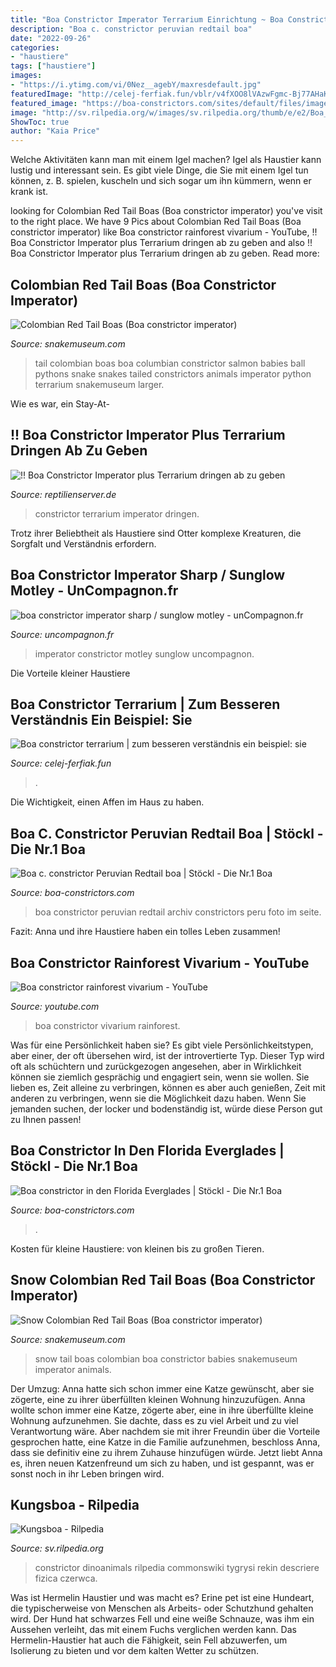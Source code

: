 ```yaml
---
title: "Boa Constrictor Imperator Terrarium Einrichtung ~ Boa Constrictor Imperator Sharp / Sunglow Motley"
description: "Boa c. constrictor peruvian redtail boa"
date: "2022-09-26"
categories:
- "haustiere"
tags: ["haustiere"]
images:
- "https://i.ytimg.com/vi/0Nez__agebY/maxresdefault.jpg"
featuredImage: "http://celej-ferfiak.fun/vblr/v4fXOO8lVAzwFgmc-Bj77AHaKW.jpg"
featured_image: "https://boa-constrictors.com/sites/default/files/imagecache/orig/PeruStone.jpg"
image: "http://sv.rilpedia.org/w/images/sv.rilpedia.org/thumb/e/e2/Boa_constrictor_head.JPG/250px-Boa_constrictor_head.JPG"
ShowToc: true
author: "Kaia Price"
---
```



Welche Aktivitäten kann man mit einem Igel machen?
Igel als Haustier kann lustig und interessant sein. Es gibt viele Dinge, die Sie mit einem Igel tun können, z. B. spielen, kuscheln und sich sogar um ihn kümmern, wenn er krank ist.

	

		
looking for Colombian Red Tail Boas (Boa constrictor imperator) you've visit to the right place. We have 9 Pics about Colombian Red Tail Boas (Boa constrictor imperator) like Boa constrictor rainforest vivarium - YouTube, !! Boa Constrictor Imperator plus Terrarium dringen ab zu geben and also !! Boa Constrictor Imperator plus Terrarium dringen ab zu geben. Read more:
		
    
## Colombian Red Tail Boas (Boa Constrictor Imperator)

<img loading=lazy src="https://www.snakemuseum.com/10-large_default/colombian-red-tail-boas-babies.jpg" onerror="this.onerror=null;this.src='https://tse2.mm.bing.net/th?id=OIP.bMmxBYv8KFLbVl5DFxU_pwHaHa&amp;pid=15.1';" alt="Colombian Red Tail Boas (Boa constrictor imperator)">

_Source: snakemuseum.com_

>tail colombian boas boa columbian constrictor salmon babies ball pythons snake snakes tailed constrictors animals imperator python terrarium snakemuseum larger. 

	

Wie es war, ein Stay-At-

    
## !! Boa Constrictor Imperator Plus Terrarium Dringen Ab Zu Geben

<img loading=lazy src="https://www.reptilienserver.de/images/2018/04/17/455/boa-constrictor-imperator-plus-terrarium-dringen-ab-zu-geben-1_3.jpg?v=1523954149" onerror="this.onerror=null;this.src='https://tse4.mm.bing.net/th?id=OIP.8dnSubYVhiyuzUjGd5Wo_QHaEK&amp;pid=15.1';" alt="!! Boa Constrictor Imperator plus Terrarium dringen ab zu geben">

_Source: reptilienserver.de_

>constrictor terrarium imperator dringen. 

	

Trotz ihrer Beliebtheit als Haustiere sind Otter komplexe Kreaturen, die Sorgfalt und Verständnis erfordern.

    
## Boa Constrictor Imperator Sharp / Sunglow Motley - UnCompagnon.fr

<img loading=lazy src="https://www.uncompagnon.fr/upload/annonces/90803/middle/01-img_9761-2.jpg" onerror="this.onerror=null;this.src='https://tse2.mm.bing.net/th?id=OIP.qdfgpu5VhdtBwLSgzAuJxwHaHa&amp;pid=15.1';" alt="boa constrictor imperator sharp / sunglow motley - unCompagnon.fr">

_Source: uncompagnon.fr_

>imperator constrictor motley sunglow uncompagnon. 

	

Die Vorteile kleiner Haustiere

    
## Boa Constrictor Terrarium | Zum Besseren Verständnis Ein Beispiel: Sie

<img loading=lazy src="http://celej-ferfiak.fun/vblr/v4fXOO8lVAzwFgmc-Bj77AHaKW.jpg" onerror="this.onerror=null;this.src='https://tse3.mm.bing.net/th?id=OIP.sD0yuE3jNDP_njj4h41JdAAAAA&amp;pid=15.1';" alt="Boa constrictor terrarium | zum besseren verständnis ein beispiel: sie">

_Source: celej-ferfiak.fun_

>. 

	

Die Wichtigkeit, einen Affen im Haus zu haben.

    
## Boa C. Constrictor Peruvian Redtail Boa | Stöckl - Die Nr.1 Boa

<img loading=lazy src="https://boa-constrictors.com/sites/default/files/imagecache/orig/PeruStone.jpg" onerror="this.onerror=null;this.src='https://tse4.mm.bing.net/th?id=OIP.10jM13E3JvjnarquTXGMKQHaGN&amp;pid=15.1';" alt="Boa c. constrictor Peruvian Redtail boa | Stöckl - Die Nr.1 Boa">

_Source: boa-constrictors.com_

>boa constrictor peruvian redtail archiv constrictors peru foto im seite. 

	

Fazit: Anna und ihre Haustiere haben ein tolles Leben zusammen!

    
## Boa Constrictor Rainforest Vivarium - YouTube

<img loading=lazy src="https://i.ytimg.com/vi/0Nez__agebY/maxresdefault.jpg" onerror="this.onerror=null;this.src='https://tse2.mm.bing.net/th?id=OIP.1tA5NvDkBA49BFE3Rc2syQHaEK&amp;pid=15.1';" alt="Boa constrictor rainforest vivarium - YouTube">

_Source: youtube.com_

>boa constrictor vivarium rainforest. 

	

Was für eine Persönlichkeit haben sie?
Es gibt viele Persönlichkeitstypen, aber einer, der oft übersehen wird, ist der introvertierte Typ. Dieser Typ wird oft als schüchtern und zurückgezogen angesehen, aber in Wirklichkeit können sie ziemlich gesprächig und engagiert sein, wenn sie wollen. Sie lieben es, Zeit alleine zu verbringen, können es aber auch genießen, Zeit mit anderen zu verbringen, wenn sie die Möglichkeit dazu haben. Wenn Sie jemanden suchen, der locker und bodenständig ist, würde diese Person gut zu Ihnen passen!

    
## Boa Constrictor In Den Florida Everglades | Stöckl - Die Nr.1 Boa

<img loading=lazy src="https://www.boa-constrictors.com/sites/default/files/FloridaBoa.jpg" onerror="this.onerror=null;this.src='https://tse1.mm.bing.net/th?id=OIP.UMQcOVKWACTNSSjLU7i-pAHaFj&amp;pid=15.1';" alt="Boa constrictor in den Florida Everglades | Stöckl - Die Nr.1 Boa">

_Source: boa-constrictors.com_

>. 

	

Kosten für kleine Haustiere: von kleinen bis zu großen Tieren.

    
## Snow Colombian Red Tail Boas (Boa Constrictor Imperator)

<img loading=lazy src="http://www.snakemuseum.com/2112-thickbox_default/colombian-red-tail-boas-snow-babies.jpg" onerror="this.onerror=null;this.src='https://tse3.mm.bing.net/th?id=OIP.hX3L46grz4Za7oB2bAJPLgHaHa&amp;pid=15.1';" alt="Snow Colombian Red Tail Boas (Boa constrictor imperator)">

_Source: snakemuseum.com_

>snow tail boas colombian boa constrictor babies snakemuseum imperator animals. 

	

Der Umzug: Anna hatte sich schon immer eine Katze gewünscht, aber sie zögerte, eine zu ihrer überfüllten kleinen Wohnung hinzuzufügen.
Anna wollte schon immer eine Katze, zögerte aber, eine in ihre überfüllte kleine Wohnung aufzunehmen. Sie dachte, dass es zu viel Arbeit und zu viel Verantwortung wäre. Aber nachdem sie mit ihrer Freundin über die Vorteile gesprochen hatte, eine Katze in die Familie aufzunehmen, beschloss Anna, dass sie definitiv eine zu ihrem Zuhause hinzufügen würde. Jetzt liebt Anna es, ihren neuen Katzenfreund um sich zu haben, und ist gespannt, was er sonst noch in ihr Leben bringen wird.

    
## Kungsboa - Rilpedia

<img loading=lazy src="http://sv.rilpedia.org/w/images/sv.rilpedia.org/thumb/e/e2/Boa_constrictor_head.JPG/250px-Boa_constrictor_head.JPG" onerror="this.onerror=null;this.src='https://tse4.mm.bing.net/th?id=OIP.bFC9e_CPpIlGEFT2VXs0dgAAAA&amp;pid=15.1';" alt="Kungsboa - Rilpedia">

_Source: sv.rilpedia.org_

>constrictor dinoanimals rilpedia commonswiki tygrysi rekin descriere fizica czerwca. 

	

Was ist Hermelin Haustier und was macht es?
Erine pet ist eine Hundeart, die typischerweise von Menschen als Arbeits- oder Schutzhund gehalten wird. Der Hund hat schwarzes Fell und eine weiße Schnauze, was ihm ein Aussehen verleiht, das mit einem Fuchs verglichen werden kann. Das Hermelin-Haustier hat auch die Fähigkeit, sein Fell abzuwerfen, um Isolierung zu bieten und vor dem kalten Wetter zu schützen.

